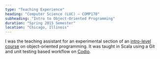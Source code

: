 ```yaml
---
type: "Teaching Experience"
heading: "Computer Science (LUC) – COMP170"
subheading: "Intro to Object-Oriented Programming"
duration: "Spring 2015 Semester"
location: "Chicago, Illinois"
---
```


[Codio]: https://codio.com/

I was the teaching assistant for an experimental section of an [intro-level
course](http://courses.cs.luc.edu/html/comp170.html) on object-oriented
programming. It was taught in Scala using a Git and unit testing based workflow
on [Codio][].
